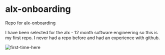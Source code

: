 # alx-onboarding
Repo for alx-onboarding

I have been selected for the alx - 12 month software engineering so this is my first repo. I never had a repo before and had an experience with github.

![first-time-here](https://user-images.githubusercontent.com/85625481/154922178-5da28799-9b7d-4fa7-973e-c4fe04ffe2ad.png)
